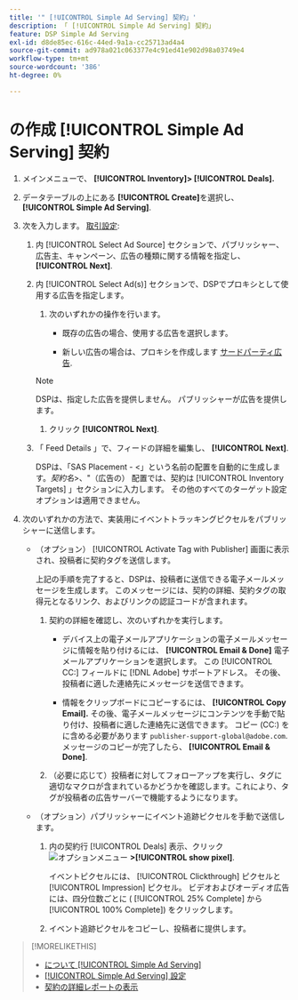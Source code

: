 ```yaml
---
title: '" [!UICONTROL Simple Ad Serving] 契約」'
description: 「 [!UICONTROL Simple Ad Serving] 契約」
feature: DSP Simple Ad Serving
exl-id: d8de85ec-616c-44ed-9a1a-cc25713ad4a4
source-git-commit: ad978a021c063377e4c91ed41e902d98a03749e4
workflow-type: tm+mt
source-wordcount: '386'
ht-degree: 0%

---
```


# の作成 [!UICONTROL Simple Ad Serving] 契約

1. メインメニューで、 **[!UICONTROL Inventory]> [!UICONTROL Deals].**

1. データテーブルの上にある **[!UICONTROL Create]**&#x200B;を選択し、 **[!UICONTROL Simple Ad Serving]**.

1. 次を入力します。 [取引設定](simple-deal-settings.md):

   1. 内 [!UICONTROL Select Ad Source] セクションで、パブリッシャー、広告主、キャンペーン、広告の種類に関する情報を指定し、 **[!UICONTROL Next]**.

   1. 内 [!UICONTROL Select Ad(s)] セクションで、DSPでプロキシとして使用する広告を指定します。

      1. 次のいずれかの操作を行います。

         * 既存の広告の場合、使用する広告を選択します。

         * 新しい広告の場合は、プロキシを作成します [サードパーティ広告](/help/dsp/campaign-management/ads/ad-create-multiple.md).
      >[!NOTE]
      > DSPは、指定した広告を提供しません。 パブリッシャーが広告を提供します。

      1. クリック **[!UICONTROL Next]**.
   1. 「 Feed Details 」で、フィードの詳細を編集し、 **[!UICONTROL Next]**.

      DSPは、「SAS Placement - &lt;」という名前の配置を自動的に生成します。*契約名*>、&quot;（広告の） 配置では、契約は [!UICONTROL Inventory Targets] 」セクションに入力します。 その他のすべてのターゲット設定オプションは適用できません。



1. 次のいずれかの方法で、実装用にイベントトラッキングピクセルをパブリッシャーに送信します。

   * （オプション） [!UICONTROL Activate Tag with Publisher] 画面に表示され、投稿者に契約タグを送信します。

      上記の手順を完了すると、DSPは、投稿者に送信できる電子メールメッセージを生成します。 このメッセージには、契約の詳細、契約タグの取得元となるリンク、およびリンクの認証コードが含まれます。

      1. 契約の詳細を確認し、次のいずれかを実行します。

         * デバイス上の電子メールアプリケーションの電子メールメッセージに情報を貼り付けるには、 **[!UICONTROL Email & Done]** 電子メールアプリケーションを選択します。 この [!UICONTROL CC:] フィールドに [!DNL Adobe] サポートアドレス。 その後、投稿者に適した連絡先にメッセージを送信できます。

         * 情報をクリップボードにコピーするには、 **[!UICONTROL Copy Email].** その後、電子メールメッセージにコンテンツを手動で貼り付け、投稿者に適した連絡先に送信できます。 コピー (CC:) をに含める必要があります `publisher-support-global@adobe.com`. メッセージのコピーが完了したら、 **[!UICONTROL Email & Done]**.
      1. （必要に応じて）投稿者に対してフォローアップを実行し、タグに適切なマクロが含まれているかどうかを確認します。これにより、タグが投稿者の広告サーバーで機能するようになります。
   * （オプション）パブリッシャーにイベント追跡ピクセルを手動で送信します。

      1. 内の契約行 [!UICONTROL Deals] 表示、クリック ![オプションメニュー](/help/dsp/assets/options-menu.png) **>[!UICONTROL show pixel]**.

         イベントピクセルには、 [!UICONTROL Clickthrough] ピクセルと [!UICONTROL Impression] ピクセル。 ビデオおよびオーディオ広告には、四分位数ごとに ( [!UICONTROL 25% Complete] から [!UICONTROL 100% Complete]) をクリックします。

      1. イベント追跡ピクセルをコピーし、投稿者に提供します。



>[!MORELIKETHIS]
>
>* [について [!UICONTROL Simple Ad Serving]](simple-deal-about.md)
>* [[!UICONTROL Simple Ad Serving] 設定](simple-deal-settings.md)
>* [契約の詳細レポートの表示](/help/dsp/inventory/deal-view-report.md)


<!-- add back when reimplemented:
>* [View Event-Tracking Pixels for a [!UICONTROL Simple Ad Serving] Deal](simple-deal-show-pixels.md)
-->
